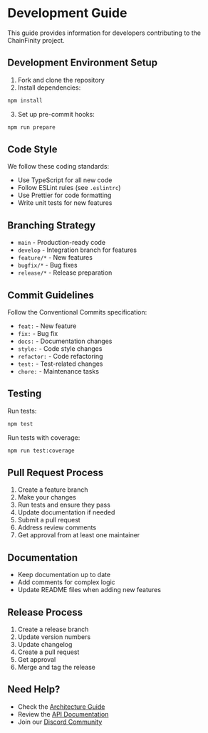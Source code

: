 # Development Guide

This guide provides information for developers contributing to the ChainFinity project.

## Development Environment Setup

1. Fork and clone the repository
2. Install dependencies:
```bash
npm install
```

3. Set up pre-commit hooks:
```bash
npm run prepare
```

## Code Style

We follow these coding standards:
- Use TypeScript for all new code
- Follow ESLint rules (see `.eslintrc`)
- Use Prettier for code formatting
- Write unit tests for new features

## Branching Strategy

- `main` - Production-ready code
- `develop` - Integration branch for features
- `feature/*` - New features
- `bugfix/*` - Bug fixes
- `release/*` - Release preparation

## Commit Guidelines

Follow the Conventional Commits specification:
- `feat:` - New feature
- `fix:` - Bug fix
- `docs:` - Documentation changes
- `style:` - Code style changes
- `refactor:` - Code refactoring
- `test:` - Test-related changes
- `chore:` - Maintenance tasks

## Testing

Run tests:
```bash
npm test
```

Run tests with coverage:
```bash
npm run test:coverage
```

## Pull Request Process

1. Create a feature branch
2. Make your changes
3. Run tests and ensure they pass
4. Update documentation if needed
5. Submit a pull request
6. Address review comments
7. Get approval from at least one maintainer

## Documentation

- Keep documentation up to date
- Add comments for complex logic
- Update README files when adding new features

## Release Process

1. Create a release branch
2. Update version numbers
3. Update changelog
4. Create a pull request
5. Get approval
6. Merge and tag the release

## Need Help?

- Check the [Architecture Guide](./architecture.md)
- Review the [API Documentation](./api-spec.md)
- Join our [Discord Community](https://discord.gg/chainfinity) 